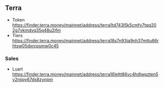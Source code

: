 ## Terra

- Token https://finder.terra.money/mainnet/address/terra1td743l5k5cmfy7tqq202g7vkmdvq35q48u2jfm
- Tiers https://finder.terra.money/mainnet/address/terra18s7n93ja9nh37mttu66rhtsw05dxrcpsmw0c45

### Sales

- Luart https://finder.terra.money/mainnet/address/terra16leltt86vc4hdlwpzten5v2njjpy67ds8zynpm